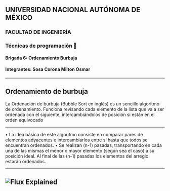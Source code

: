 ## UNIVERSIDAD NACIONAL AUTÓNOMA DE MÉXICO

### FACULTAD DE INGENIERÍA

### Técnicas de programación 👾

#### Brigada 6: Ordenamiento Burbuja 

#### Integrantes: Sosa Corona Milton Osmar



---

## Ordenamiento de burbuja

La Ordenación de burbuja (Bubble Sort en inglés) es un sencillo algoritmo de ordenamiento. 
Funciona revisando cada elemento de la lista que va a ser ordenada con el siguiente, 
intercambiándolos de posición si están en el orden equivocado

---

• La idea básica de este algoritmo consiste en comparar
pares de elementos adyacentes e intercambiarlos
entre sí hasta que todos se encuentran ordenados.
• Se realizan (n-1) pasadas, transportando en cada una
de las mismas el menor o mayor elemento (según sea
el caso) a su posición ideal. Al final de las (n-1)
pasadas los elementos del arreglo estarán ordenados. 

---

![Flux Explained](https://upload.wikimedia.org/wikipedia/commons/c/c8/Bubble-sort-example-300px.gif)
---

